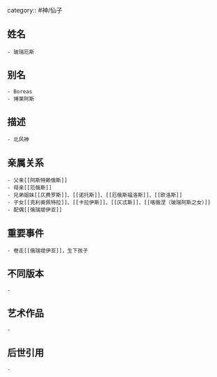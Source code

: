 category:: #神/仙子
## 姓名
	- 玻瑞厄斯
## 别名
	- Boreas
	- 博莱阿斯
## 描述
	- 北风神
## 亲属关系
	- 父亲[[阿斯特赖俄斯]]
	- 母亲[[厄俄斯]]
	- 兄弟姐妹[[仄费罗斯]]、[[诺托斯]]、[[厄俄斯福洛斯]]、[[欧洛斯]]
	- 子女[[克利奥佩特拉]]、[[卡拉伊斯]]、[[仄忒斯]]、[[喀俄涅（玻瑞阿斯之女）]]
	- 配偶[[俄瑞堤伊亚]]
## 重要事件
	- 卷走[[俄瑞堤伊亚]]，生下孩子
## 不同版本
	-
## 艺术作品
	-
## 后世引用
	-
